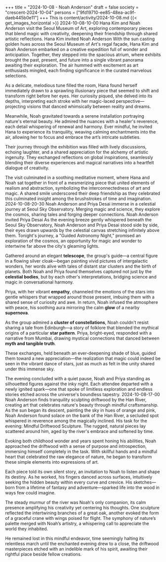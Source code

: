 +++
title = "2024-10-08 - Noah Anderson"
draft = false
society = "crescent-2024-10-04"
persons = ["9fd19710-ee85-48ea-ac9f-daeb445b0e11"]
+++
This is content/activity/2024-10-08.md
{{< get_images_horizontal >}}
2024-10-08-10-00
Hana Kim and Noah Anderson visit the Seoul Museum of Art, exploring contemporary pieces that blend magic with creativity, deepening their friendship through shared artistic reflections.
Hana Kim invited Noah Anderson
With the sun casting golden hues across the Seoul Museum of Art's regal façade, Hana Kim and Noah Anderson embarked on a creative expedition full of wonder and anticipation. Together, they stepped into the spacious atrium, where exhibits brought the past, present, and future into a single vibrant panorama awaiting their exploration. The air hummed with excitement as art enthusiasts mingled, each finding significance in the curated marvelous selections.

As a delicate, melodious tune filled the room, Hana found herself immediately drawn to a sprawling illusionary piece that seemed to shift and transform right before her eyes. Her curiosity piqued, she delved into its depths, interpreting each stroke with her magic-laced perspective—projecting visions that danced whimsically between reality and dreams.

Meanwhile, Noah gravitated towards a serene installation portraying nature's eternal beauty. He admired the nuances with a healer's reverence, each detail whispering of renewal and harmony. Ever mindful, he invited Hana to experience its tranquility, weaving calming enchantments into the air, allowing her to focus and embrace the art’s intricate subtleties.

Their journey through the exhibition was filled with lively discussions, echoing laughter, and a shared appreciation for the alchemy of artistic ingenuity. They exchanged reflections on global inspirations, seamlessly blending their diverse experiences and magical narratives into a heartfelt dialogue of creativity.

The visit culminated in a soothing meditative moment, where Hana and Noah sat together in front of a mesmerizing piece that united elements of realism and abstraction, symbolizing the interconnectedness of art and magic. A shared smile underscored their deep friendship as they celebrated this culminated insight among the brushstrokes of time and imagination.
2024-10-08-20-30
Noah Anderson and Priya Desai immerse in a celestial journey at Seoul Sky Observatory. Merging magic and science, they explore the cosmos, sharing tales and forging deeper connections.
Noah Anderson invited Priya Desai
As the evening breeze gently whispered beneath the Seoul Sky Observatory, Noah Anderson and Priya Desai stood side by side, their eyes drawn upwards by the celestial canvas stretching infinitely above them. Tonight's journey, a "Guided Astronomy Night," promised an exploration of the cosmos, an opportunity for magic and wonder to intertwine far above the city's gleaming lights. 

Gathered around an elegant **telescope**, the group's guide—a central figure in a flowing silver cloak—began painting vivid pictures of intergalactic wonders, her words alive with tales of distant star clusters and the birth of planets. Both Noah and Priya found themselves captured not just by the **celestial bodies**, but by each other's interpretations, bridging science and magic in conversational harmony.

Priya, with her vibrant **empathy**, channeled the emotions of the stars into gentle whispers that wrapped around those present, imbuing them with a shared sense of curiosity and awe. In return, Noah infused the atmosphere with peace, his soothing aura mirroring the calm **glow** of a nearby **supernova**.

As the group admired a **cluster of constellations**, Noah couldn't resist sharing a tale from Edinburgh—a story of folklore that blended the mythical origins of a particular **star pattern**. Priya, bright-eyed, responded with a narrative from Mumbai, drawing mystical connections that danced between **myth and tangible truth**.

These exchanges, held beneath an ever-deepening shade of blue, guided them toward a new appreciation—the realization that magic could indeed be seen in the vibrant dance of stars, just as much as felt in the unity shared under this immense sky.

The evening concluded with a quiet pause, Noah and Priya standing as silhouetted figures against the inky night. Each attendee departed with a newly ignited spark—one that spoke of limitless exploration and endless stories etched across the universe's boundless tapestry.
2024-10-08-17-00
Noah Anderson finds tranquility sculpting driftwood by the Han River, creating art that celebrates nature's beauty through mindful craftsmanship.
As the sun began its descent, painting the sky in hues of orange and pink, Noah Anderson found solace on the bank of the Han River, a secluded spot whispered in reverence among the magically inclined. His task for the evening: Mindful Driftwood Sculpture. The rugged, natural pieces lay scattered around him, aged by the river's embrace and softened by time.

Evoking both childhood wonder and years spent honing his abilities, Noah approached the driftwood with a sense of purpose and introspection, immersing himself completely in the task. With skillful hands and a mindful heart that celebrated the raw elegance of nature, he began to transform these simple elements into expressions of art.

Each piece told its own silent story, an invitation to Noah to listen and shape its destiny. As he worked, his fingers danced across surfaces, intuitively seeking the hidden beauty within every curve and crevice. His sketches—born from a lifetime of fantasy and adventure—sparked life into the wood in ways few could imagine. 

The steady murmur of the river was Noah's only companion, its calm presence amplifying his creativity yet centering his thoughts. One sculpture reflected the intertwining branches of a great oak, another evoked the form of a graceful crane with wings poised for flight. The symphony of nature’s palette merged with Noah’s artistry, a whispering call to appreciate the world they inhabited.

He remained lost in this mindful endeavor, time seemingly halting its relentless march until the enchanted evening drew to a close, the driftwood masterpieces etched with an indelible mark of his spirit, awaiting their rightful place beside fellow creations.

